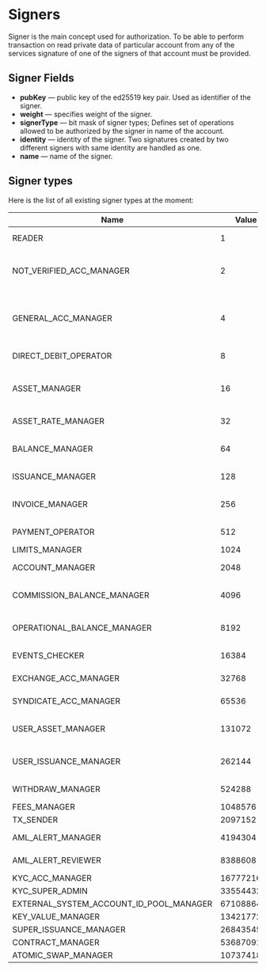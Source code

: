 # Signers

Signer is the main concept used for authorization. To be able to perform transaction on read private data of particular account from any of the services signature of one of the signers of that account must be provided.

## Signer Fields

* **pubKey** &mdash; public key of the ed25519 key pair. Used as identifier of the signer.
* **weight** &mdash; specifies weight of the signer.
* **signerType**  &mdash; bit mask of signer types; Defines set of operations allowed to be authorized by the signer in name of the account.
* **identity** &mdash; identity of the signer. Two signatures created by two different signers with same identity are handled as one.
* **name** &mdash; name of the signer.

## Signer types

Here is the list of all existing signer types at the moment:

| Name                                    | Value      | Rights     |
|-----------------------------------------|------------|------------|
| READER                                  | 1          | Read data from API and Horizon
| NOT_VERIFIED_ACC_MANAGER                | 2          | Manage `not verified` [accounts][1] and block/unblock `general` accounts
| GENERAL_ACC_MANAGER                     | 4          | Create account, block/unblock `general` accounts, change limits on `general` account
| DIRECT_DEBIT_OPERATOR                   | 8          | Perform direct debit operation
| ASSET_MANAGER                           | 16         | Create [assets][2], create [asset pairs][3] and update policies, set [fees][4]
| ASSET_RATE_MANAGER                      | 32         | Set physical asset price
| BALANCE_MANAGER                         | 64         | Create [balances][4], spend assets from balances
| ISSUANCE_MANAGER                        | 128        | Make preissuance request
| INVOICE_MANAGER                         | 256        | Create payment requests to other accounts
| PAYMENT_OPERATOR                        | 512        | Review payment requests
| LIMITS_MANAGER                          | 1024       | Change [limits][6]
| ACCOUNT_MANAGER                         | 2048       | Add/delete signers and trust
| COMMISSION_BALANCE_MANAGER              | 4096       | Spend from commission balances
| OPERATIONAL_BALANCE_MANAGER             | 8192       | Spend from operational balances
| EVENTS_CHECKER                          | 16384      | Check and trigger events
| EXCHANGE_ACC_MANAGER                    | 32768      | Manage exchange account
| SYNDICATE_ACC_MANAGER                   | 65536      | Manage syndicate account
| USER_ASSET_MANAGER                      | 131072     | Review sale, asset creation/update requests
| USER_ISSUANCE_MANAGER                   | 262144     | Review pre-issuance/issuance requests
| WITHDRAW_MANAGER                        | 524288     | Review withdraw requests
| FEES_MANAGER                            | 1048576    | Set fee
| TX_SENDER                               | 2097152    | Send tx
| AML_ALERT_MANAGER                       | 4194304    | Manage AML alert request
| AML_ALERT_REVIEWER                      | 8388608    | Review aml alert requests
| KYC_ACC_MANAGER                         | 16777216   | Manage kyc
| KYC_SUPER_ADMIN                         | 33554432   |
| EXTERNAL_SYSTEM_ACCOUNT_ID_POOL_MANAGER | 67108864   |
| KEY_VALUE_MANAGER                       | 134217728  | Manage keyValue
| SUPER_ISSUANCE_MANAGER                  | 268435456  |
| CONTRACT_MANAGER                        | 536870912  | 
| ATOMIC_SWAP_MANAGER                     | 1073741824 |  


<!--2. Assets-->
<!--3. Asset pairs-->
<!--4. Fees-->
<!--5. Balances-->
<!--6. Limits-->

[1]: /tech/accounts.md
[2]: /coming_soon.md
[3]: /coming_soon.md
[4]: /coming_soon.md
[5]: /coming_soon.md
[6]: /coming_soon.md
